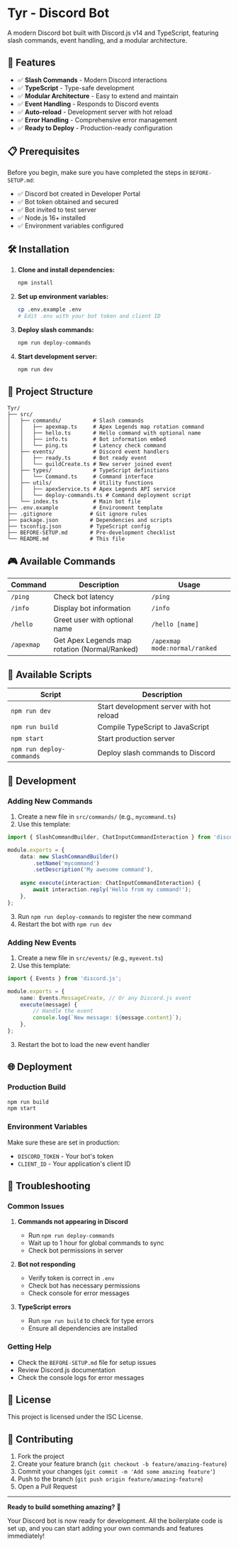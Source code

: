 # Tyr - Discord Bot

A modern Discord bot built with Discord.js v14 and TypeScript, featuring slash commands, event handling, and a modular architecture.

## 🚀 Features

- ✅ **Slash Commands** - Modern Discord interactions
- ✅ **TypeScript** - Type-safe development
- ✅ **Modular Architecture** - Easy to extend and maintain
- ✅ **Event Handling** - Responds to Discord events
- ✅ **Auto-reload** - Development server with hot reload
- ✅ **Error Handling** - Comprehensive error management
- ✅ **Ready to Deploy** - Production-ready configuration

## 📋 Prerequisites

Before you begin, make sure you have completed the steps in `BEFORE-SETUP.md`:

- ✅ Discord bot created in Developer Portal
- ✅ Bot token obtained and secured
- ✅ Bot invited to test server
- ✅ Node.js 16+ installed
- ✅ Environment variables configured

## 🛠️ Installation

1. **Clone and install dependencies:**
   ```bash
   npm install
   ```

2. **Set up environment variables:**
   ```bash
   cp .env.example .env
   # Edit .env with your bot token and client ID
   ```

3. **Deploy slash commands:**
   ```bash
   npm run deploy-commands
   ```

4. **Start development server:**
   ```bash
   npm run dev
   ```

## 📁 Project Structure

```
Tyr/
├── src/
│   ├── commands/          # Slash commands
│   │   ├── apexmap.ts     # Apex Legends map rotation command
│   │   ├── hello.ts       # Hello command with optional name
│   │   ├── info.ts        # Bot information embed
│   │   └── ping.ts        # Latency check command
│   ├── events/            # Discord event handlers
│   │   ├── ready.ts       # Bot ready event
│   │   └── guildCreate.ts # New server joined event
│   ├── types/             # TypeScript definitions
│   │   └── Command.ts     # Command interface
│   ├── utils/             # Utility functions
│   │   ├── apexService.ts # Apex Legends API service
│   │   └── deploy-commands.ts # Command deployment script
│   └── index.ts           # Main bot file
├── .env.example           # Environment template
├── .gitignore            # Git ignore rules
├── package.json          # Dependencies and scripts
├── tsconfig.json         # TypeScript config
├── BEFORE-SETUP.md       # Pre-development checklist
└── README.md             # This file
```

## 🎮 Available Commands

| Command | Description | Usage |
|---------|-------------|-------|
| `/ping` | Check bot latency | `/ping` |
| `/info` | Display bot information | `/info` |
| `/hello` | Greet user with optional name | `/hello [name]` |
| `/apexmap` | Get Apex Legends map rotation (Normal/Ranked) | `/apexmap mode:normal/ranked` |

## 📜 Available Scripts

| Script | Description |
|--------|-------------|
| `npm run dev` | Start development server with hot reload |
| `npm run build` | Compile TypeScript to JavaScript |
| `npm start` | Start production server |
| `npm run deploy-commands` | Deploy slash commands to Discord |

## 🔧 Development

### Adding New Commands

1. Create a new file in `src/commands/` (e.g., `mycommand.ts`)
2. Use this template:

```typescript
import { SlashCommandBuilder, ChatInputCommandInteraction } from 'discord.js';

module.exports = {
    data: new SlashCommandBuilder()
        .setName('mycommand')
        .setDescription('My awesome command'),
    
    async execute(interaction: ChatInputCommandInteraction) {
        await interaction.reply('Hello from my command!');
    },
};
```

3. Run `npm run deploy-commands` to register the new command
4. Restart the bot with `npm run dev`

### Adding New Events

1. Create a new file in `src/events/` (e.g., `myevent.ts`)
2. Use this template:

```typescript
import { Events } from 'discord.js';

module.exports = {
    name: Events.MessageCreate, // Or any Discord.js event
    execute(message) {
        // Handle the event
        console.log(`New message: ${message.content}`);
    },
};
```

3. Restart the bot to load the new event handler

## 🌐 Deployment

### Production Build

```bash
npm run build
npm start
```

### Environment Variables

Make sure these are set in production:

- `DISCORD_TOKEN` - Your bot's token
- `CLIENT_ID` - Your application's client ID

## 🐛 Troubleshooting

### Common Issues

1. **Commands not appearing in Discord**
   - Run `npm run deploy-commands`
   - Wait up to 1 hour for global commands to sync
   - Check bot permissions in server

2. **Bot not responding**
   - Verify token is correct in `.env`
   - Check bot has necessary permissions
   - Check console for error messages

3. **TypeScript errors**
   - Run `npm run build` to check for type errors
   - Ensure all dependencies are installed

### Getting Help

- Check the `BEFORE-SETUP.md` file for setup issues
- Review Discord.js documentation
- Check the console logs for error messages

## 📄 License

This project is licensed under the ISC License.

## 🤝 Contributing

1. Fork the project
2. Create your feature branch (`git checkout -b feature/amazing-feature`)
3. Commit your changes (`git commit -m 'Add some amazing feature'`)
4. Push to the branch (`git push origin feature/amazing-feature`)
5. Open a Pull Request

---

**Ready to build something amazing?** 🚀

Your Discord bot is now ready for development. All the boilerplate code is set up, and you can start adding your own commands and features immediately!
